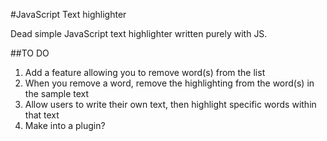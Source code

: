 #JavaScript Text highlighter

Dead simple JavaScript text highlighter written purely with JS.

##TO DO

1. Add a feature allowing you to remove word(s) from the list
2. When you remove a word, remove the highlighting from the word(s) in the sample text
3. Allow users to write their own text, then highlight specific words within that text
4. Make into a plugin?
